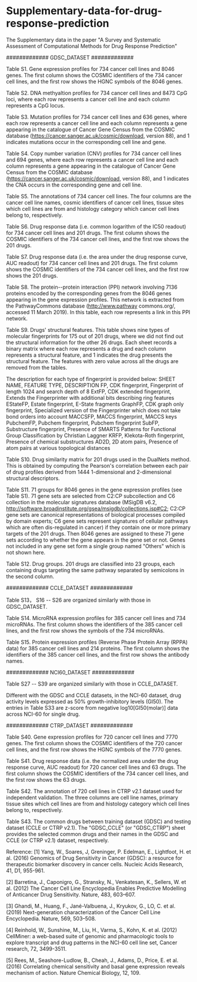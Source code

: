 # Supplementary-data-for-drug-response-prediction
The Supplementary data in the paper "A Survey and Systematic Assessment of Computational Methods for Drug Response Prediction"

############# GDSC_DATASET #############

Table S1. Gene expression profiles for 734 cancer cell lines and 8046 genes. The first column shows the COSMIC identifiers of the 734 cancer cell lines, and the first row shows the HGNC symbols of the 8046 genes.  

Table S2. DNA methyaltion profiles for 734 cancer cell lines and 8473 CpG loci, where each row represents a cancer cell line and each column represents a CpG locus.

Table S3. Mutation profiles for 734 cancer cell lines and 636 genes, where each row represents a cancer cell line and each column represents a gene appearing in the catalogue of Cancer Gene Census from the COSMIC database (https://cancer.sanger.ac.uk/cosmic/download, version 88), and 1 indicates mutations occur in the corresponding cell line and gene.

Table S4. Copy number variation (CNV) profiles for 734 cancer cell lines and 694 genes, where each row represents a cancer cell line and each column represents a gene appearing in the catalogue of Cancer Gene Census from the COSMIC database (https://cancer.sanger.ac.uk/cosmic/download, version 88), and 1 indicates the CNA occurs in the corresponding gene and cell line.

Table S5. The annotations of 734 cancer cell lines. The four columns are the cancer cell line names, cosmic identifiers of cancer cell lines, tissue sites which cell lines are from and histology category which cancer cell lines belong to, respectively.

Table S6. Drug response data (i.e. common logarithm of the IC50 readout) for 734 cancer cell lines and 201 drugs. The first column shows the COSMIC identifiers of the 734 cancer cell lines, and the first row shows the 201 drugs. 

Table S7. Drug response data (i.e. the area under the drug response curve, AUC readout) for 734 cancer cell lines and 201 drugs. The first column shows the COSMIC identifiers of the 734 cancer cell lines, and the first row shows the 201 drugs.

Table S8. The protein--protein interaction (PPI) network involving 7136 proteins encoded by the corresponding genes from the 8046 genes appearing in the gene expression profiles. This network is extracted from the PathwayCommons database (http://www.pathway commons.org/, accessed 11 March 2019). In this table, each row represents a link in this PPI network.

Table S9. Drugs' structural features. This table shows nine types of molecular fingerprints for 175 out of 201 drugs, where we did not find out the structural information for the other 26 drugs.  Each sheet records a binary matrix where each row represents a drug and each column represents a structural feature, and 1 indicates the drug presents the structural feature. 
The features with zero value across all the drugs are removed from the tables.

The description for each type of fingerprint is provided below:
SHEET NAME,	FEATURE TYPE,	DESCRIPTION
FP,	CDK fingerprint,	Fingerprint of length 1024 and search depth of 8
ExtFP,	CDK extended fingerprint,	Extends the Fingerprinter with additional bits describing ring features
EStateFP,	Estate fingerprint,	E-State fragments
GraphFP,	CDK graph only fingerprint,	Specialized version of the Fingerprinter which does not take bond orders into account
MACCSFP,	MACCS fingerprint,	MACCS keys
PubchemFP,	Pubchem fingerprint,	Pubchem fingerprint
SubFP,	Substructure fingerprint,	Presence of SMARTS Patterns for Functional Group Classification by Christian Laggner
KRFP,	Klekota-Roth fingerprint,	Presence of chemical substructures
AD2D,	2D atom pairs,	Presence of atom pairs at various topological distances


Table S10. Drug similarity matrix for 201 drugs used in the DualNets method. This is obtained by computing the Pearson's correlation between each pair of drug profiles derived from 1444 1-dimensional and 2-dimensional structural descriptors.

Table S11. 71 groups for 8046 genes in the gene expression profiles (see Table S1). 71 gene sets are selected from C2:CP subcollection and C6 collection in the molecular signatures database (MSigDB v6.2, http://software.broadinstitute.org/gsea/msigdb/collections.jsp#C2; C2:CP gene sets are canonical representations of biological processes compiled by domain experts; C6 gene sets represent signatures of cellular pathways which are often dis-regulated in cancer)  if they contain one or more primary targets of the 201 drugs. Then 8046 genes are assigned to these 71 gene sets according to whether the gene appears in the gene set or not. Genes not included in any gene set form a single group named "Others" which is not shown here.

Table S12. Drug groups. 201 drugs are classified into 23 groups, each containing drugs targeting the same pathway separated by semicolons in the second column. 


############# CCLE_DATASET #############

Table S13， S16 -- S26 are organized similarly with those in GDSC_DATASET.

Table S14. MicroRNA expression profiles for 385 cancer cell lines and 734 microRNAs. The first column shows the identifiers of the 385 cancer cell lines, and the first row shows the symbols of the 734 microRNAs. 

Table S15. Protein expression profiles (Reverse Phase Protein Array (RPPA) data) for 385 cancer cell lines and 214 proteins. The first column shows the identifiers of the 385 cancer cell lines, and the first row shows the antibody names. 

############# NCI60_DATASET #############                                                 

Table S27 -- S39 are organized similarly with those in CCLE_DATASET. 

Different with the GDSC and CCLE datasets, in the NCI-60 dataset, drug activity levels expressed as 50% growth-inhibitory levels (GI50). The entries in Table S33 are z-score from negative log10[GI50(molar)] data across NCI-60 for single drug.

############# CTRP_DATASET #############  
                                                  
Table S40. Gene expression profiles for 720 cancer cell lines and 7770 genes. The first column shows the COSMIC identifiers of the 720 cancer cell lines, and the first row shows the HGNC symbols of the 7770 genes.  

Table S41. Drug response data (i.e. the normalized area under the drug response curve, AUC readout) for 720 cancer cell lines and 63 drugs. The first column shows the COSMIC identifiers of the 734 cancer cell lines, and the first row shows the 63 drugs.

Table S42. The annotation of 720 cell lines in CTRP v2.1 dataset used for independent validation. The three columns are cell line names, primary tissue sites which cell lines are from and histology category which cell lines belong to, respectively.

Table S43. The common drugs between training dataset (GDSC) and testing dataset (CCLE or CTRP v2.1). The "GDSC_CCLE" (or "GDSC_CTRP") sheet provides the selected common drugs and their names in the GDSC and CCLE (or CTRP v2.1)  dataset, respectively.



Reference:
[1]  Yang, W., Soares, J, Greninger, P. Edelman, E., Lightfoot, H. et al. (2016) Genomics of Drug Sensitivity in Cancer (GDSC): a resource for therapeutic biomarker discovery in cancer cells. Nucleic Acids Research, 41, D1, 955-961.

[2] Barretina, J., Caponigro, G., Stransky, N., Venkatesan, K., Sellers, W. et al. (2012) The Cancer Cell Line Encyclopedia Enables Predictive Modelling of Anticancer Drug Sensitivity. Nature, 483, 603–607. 

[3] Ghandi, M., Huang, F., Jané-Valbuena, J., Kryukov, G., LO, C. et al. (2019) Next-generation characterization of the Cancer Cell Line Encyclopedia. Nature, 569, 503–508.

[4] Reinhold, W., Sunshine, M., Liu, H., Varma, S., Kohn, K. et al. (2012) CellMiner: a web-based suite of genomic and pharmacologic tools to explore transcript and drug patterns in the NCI-60 cell line set, Cancer research, 72, 3499-3511.

[5] Rees, M., Seashore-Ludlow, B., Cheah, J., Adams, D., Price, E. et al. (2016) Correlating chemical sensitivity and basal gene expression reveals mechanism of action. Nature Chemical Biology, 12, 109.


